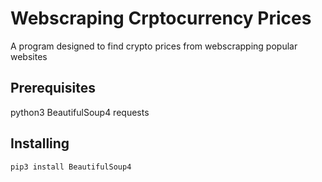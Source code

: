 # Webscraping Crptocurrency Prices

A program designed to find crypto prices from webscrapping popular websites

## Prerequisites

python3
BeautifulSoup4 
requests

## Installing 

```
pip3 install BeautifulSoup4 
```
